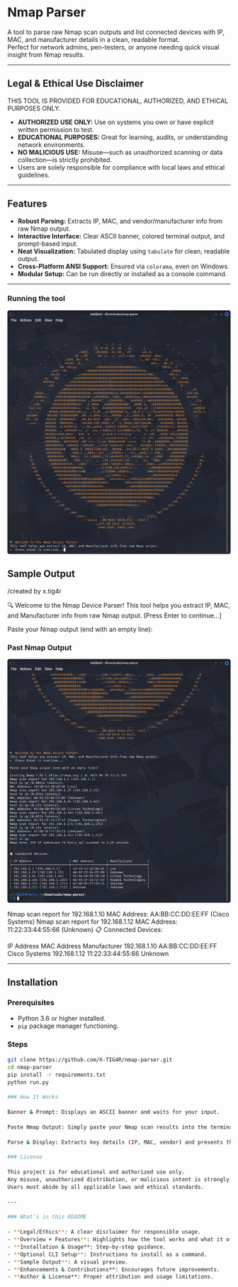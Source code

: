 #  Nmap Parser

A tool to parse raw Nmap scan outputs and list connected devices with IP, MAC, and manufacturer details in a clean, readable format.  
Perfect for network admins, pen-testers, or anyone needing quick visual insight from Nmap results.

---

##  Legal & Ethical Use Disclaimer

THIS TOOL IS PROVIDED FOR EDUCATIONAL, AUTHORIZED, AND ETHICAL PURPOSES ONLY.

-  **AUTHORIZED USE ONLY:** Use on systems you own or have explicit written permission to test.
-  **EDUCATIONAL PURPOSES:** Great for learning, audits, or understanding network environments.
-  **NO MALICIOUS USE:** Misuse—such as unauthorized scanning or data collection—is strictly prohibited.
-  Users are solely responsible for compliance with local laws and ethical guidelines.

---

##  Features

-  **Robust Parsing:** Extracts IP, MAC, and vendor/manufacturer info from raw Nmap output.
-  **Interactive Interface:** Clear ASCII banner, colored terminal output, and prompt-based input.
-  **Neat Visualization:** Tabulated display using `tabulate` for clean, readable output.
-  **Cross‑Platform ANSI Support:** Ensured via `colorama`, even on Windows.
-  **Modular Setup:** Can be run directly or installed as a console command.

---
###  Running the tool
![Screenshot 1](assets/run.png)

##  Sample Output

/created by x.tig4r


🔍 Welcome to the Nmap Device Parser!
This tool helps you extract IP, MAC, and Manufacturer info from raw Nmap output.
[Press Enter to continue...]

Paste your Nmap output (end with an empty line):

###  Past Nmap Output
![Screenshot 2](assets/parser.png)


Nmap scan report for 192.168.1.10
MAC Address: AA:BB:CC:DD:EE:FF (Cisco Systems)
Nmap scan report for 192.168.1.12
MAC Address: 11:22:33:44:55:66 (Unknown)
📋 Connected Devices:

IP Address	MAC Address	       Manufacturer
192.168.1.10	AA:BB:CC:DD:EE:FF	Cisco Systems
192.168.1.12	11:22:33:44:55:66	Unknown


---

##  Installation

### Prerequisites

- Python 3.6 or higher installed.
- `pip` package manager functioning.

### Steps

```bash
git clone https://github.com/X-TIG4R/nmap-parser.git
cd nmap-parser
pip install -r requirements.txt
python run.py

### How It Works

Banner & Prompt: Displays an ASCII banner and waits for your input.

Paste Nmap Output: Simply paste your Nmap scan results into the terminal; end with an empty line.

Parse & Display: Extracts key details (IP, MAC, vendor) and presents them in a formatted table.

### License

This project is for educational and authorized use only.
Any misuse, unauthorized distribution, or malicious intent is strongly prohibited.
Users must abide by all applicable laws and ethical standards.

---

### What’s in this README

- **Legal/Ethics**: A clear disclaimer for responsible usage.
- **Overview + Features**: Highlights how the tool works and what it offers.
- **Installation & Usage**: Step-by-step guidance.
- **Optional CLI Setup**: Instructions to install as a command.
- **Sample Output**: A visual preview.
- **Enhancements & Contributions**: Encourages future improvements.
- **Author & License**: Proper attribution and usage limitations.


